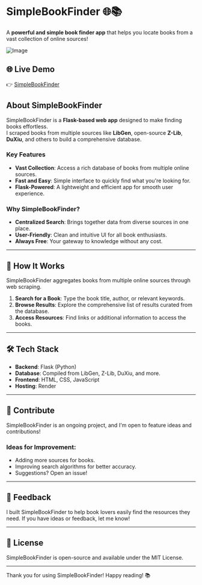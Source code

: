 
# SimpleBookFinder 🌐📚  

A **powerful and simple book finder app** that helps you locate books from a vast collection of online sources!  

![Image](https://github.com/user-attachments/assets/072ac22e-e8bd-4774-93ae-aab8fc9dae59)
## 🌐 Live Demo  
👉 [SimpleBookFinder](https://simplebookfinder.site/)  

## About SimpleBookFinder  
SimpleBookFinder is a **Flask-based web app** designed to make finding books effortless.  
I scraped books from multiple sources like **LibGen**, open-source **Z-Lib**, **DuXiu**, and others to build a comprehensive database.  

### Key Features  
- **Vast Collection**: Access a rich database of books from multiple online sources.  
- **Fast and Easy**: Simple interface to quickly find what you're looking for.  
- **Flask-Powered**: A lightweight and efficient app for smooth user experience.  

### Why SimpleBookFinder?  
- **Centralized Search**: Brings together data from diverse sources in one place.  
- **User-Friendly**: Clean and intuitive UI for all book enthusiasts.  
- **Always Free**: Your gateway to knowledge without any cost.  

---

## 🚀 How It Works  
SimpleBookFinder aggregates books from multiple online sources through web scraping.  

1. **Search for a Book**: Type the book title, author, or relevant keywords.  
2. **Browse Results**: Explore the comprehensive list of results curated from the database.  
3. **Access Resources**: Find links or additional information to access the books.  

---

## 🛠️ Tech Stack  
- **Backend**: Flask (Python)  
- **Database**: Compiled from LibGen, Z-Lib, DuXiu, and more.  
- **Frontend**: HTML, CSS, JavaScript  
- **Hosting**: Render  

---

## 🤝 Contribute  
SimpleBookFinder is an ongoing project, and I'm open to feature ideas and contributions!  
### Ideas for Improvement:  
- Adding more sources for books.  
- Improving search algorithms for better accuracy.  
- Suggestions? Open an issue!  

---

## 💌 Feedback  
I built SimpleBookFinder to help book lovers easily find the resources they need. If you have ideas or feedback, let me know!  

---

## 📜 License  
SimpleBookFinder is open-source and available under the MIT License.  

---

Thank you for using SimpleBookFinder! Happy reading! 📚  
